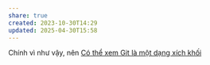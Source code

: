 ```yaml
---
share: true
created: 2023-10-30T14:29
updated: 2025-04-30T15:58
---
```

Chính vì như vậy, nên [Có thể xem Git là một dạng xích khối](../C%C3%B3%20th%E1%BB%83%20xem%20Git%20l%C3%A0%20m%E1%BB%99t%20d%E1%BA%A1ng%20x%C3%ADch%20kh%E1%BB%91i.md)